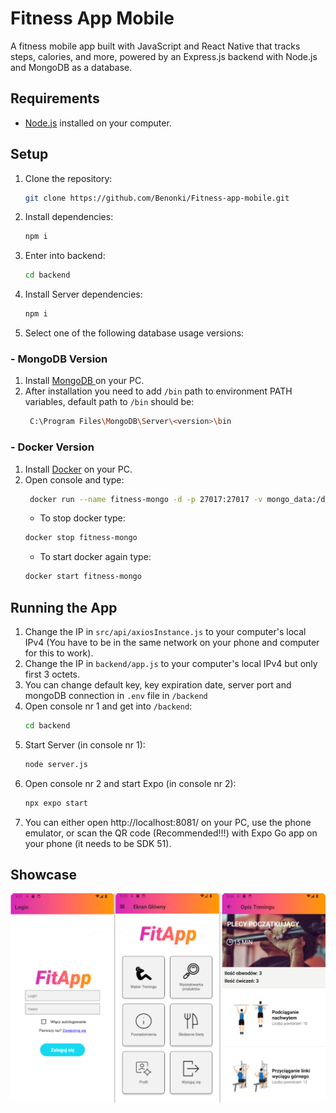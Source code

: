 # Fitness App Mobile

A fitness mobile app built with JavaScript and React Native that tracks steps, calories, and more, powered by an Express.js backend with Node.js and MongoDB as a database.

## Requirements

- <a href="https://nodejs.org/en" target="_blank">Node.js</a> installed on your computer.

## Setup
1. Clone the repository:
 	```bash
 	git clone https://github.com/Benonki/Fitness-app-mobile.git
 	```
2. Install dependencies:
   ```bash
   npm i
   ```
3. Enter into backend:
	```bash
	cd backend
	 ```
4. Install Server dependencies:
	```bash
	npm i
	```
5. Select one of the following database usage versions:
### - MongoDB Version
1. Install <a href="https://www.mongodb.com/try/download/community" target="_blank"> MongoDB </a>on your PC.
2. After installation you need to add `/bin` path to environment PATH variables, default path to `/bin` should be:
   ```bash
    C:\Program Files\MongoDB\Server\<version>\bin
    ```

### - Docker Version
1. Install  [Docker](https://www.docker.com/get-started/) on your PC.
2. Open console and type:
   ```bash
    docker run --name fitness-mongo -d -p 27017:27017 -v mongo_data:/data/db mongo:latest
    ```
   - To stop docker type:
   ```bash
   docker stop fitness-mongo
   ```
   - To start docker again type:
   ```bash
   docker start fitness-mongo
   ```
## Running the App
1. Change the IP in `src/api/axiosInstance.js` to your computer's local IPv4 (You have to be in the same network on your phone and computer for this to work).
2. Change the IP in `backend/app.js` to your computer's local IPv4 but only first 3 octets.
3. You can change default key, key expiration date, server port and mongoDB connection in `.env` file in `/backend`
4. Open console nr 1 and get into `/backend`:
	```bash
	cd backend
    ```
5. Start Server (in console nr 1):
	```bash
	node server.js
    ```
6. Open console nr 2 and start Expo (in console nr 2):
	```bash
	npx expo start
    ```
7. You can either open http://localhost:8081/ on your PC, use the phone emulator, or scan the QR code (Recommended!!!) with Expo Go app on your phone (it needs to be SDK 51).

## Showcase

<div align="center">
  <img src="https://github.com/Benonki/Portfolio/blob/main/StronaGlowna/sc/FitApp.png" alt="Preview of My Project">
</div>

